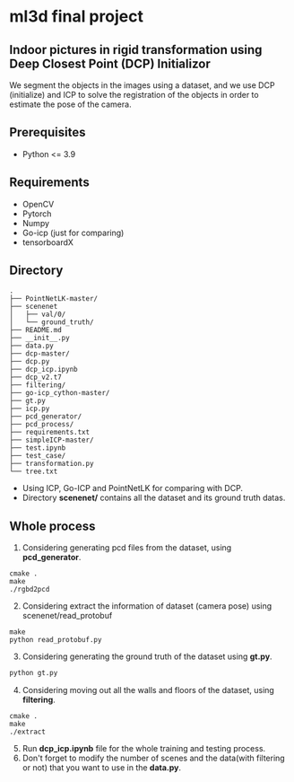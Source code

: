 # ml3d final project
## Indoor pictures in rigid transformation using Deep Closest Point (DCP) Initializor
We segment the objects in the images using a dataset, and we use DCP (initialize) and ICP to solve the registration of the objects in order to estimate the pose of the camera.

## Prerequisites
- Python <= 3.9
## Requirements
- OpenCV
- Pytorch
- Numpy
- Go-icp (just for comparing)
- tensorboardX
## Directory
```
.
├── PointNetLK-master/
├── scenenet
│   ├── val/0/
│   └── ground_truth/
├── README.md
├── __init__.py
├── data.py
├── dcp-master/
├── dcp.py
├── dcp_icp.ipynb
├── dcp_v2.t7
├── filtering/
├── go-icp_cython-master/
├── gt.py
├── icp.py
├── pcd_generator/
├── pcd_process/
├── requirements.txt
├── simpleICP-master/
├── test.ipynb
├── test_case/
├── transformation.py
└── tree.txt
```
- Using ICP, Go-ICP and PointNetLK for comparing with DCP.  
- Directory **scenenet/** contains all the dataset and its ground truth datas.
## Whole process
1. Considering generating pcd files from the dataset, using **pcd_generator**.
```
cmake .
make
./rgbd2pcd
```
2. Considering extract the information of dataset (camera pose) using scenenet/read_protobuf
```
make
python read_protobuf.py
```
3. Considering generating the ground truth of the dataset using **gt.py**.
```python
python gt.py
```
4. Considering moving out all the walls and floors of the dataset, using **filtering**.
```
cmake .
make
./extract
```
5. Run **dcp_icp.ipynb** file for the whole training and testing process.
6. Don't forget to modify the number of scenes and the data(with filtering or not) that you want to use in the **data.py**.
